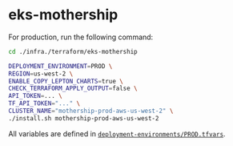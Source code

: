 # eks-mothership

For production, run the following command:

```bash
cd ./infra./terraform/eks-mothership

DEPLOYMENT_ENVIRONMENT=PROD \
REGION=us-west-2 \
ENABLE_COPY_LEPTON_CHARTS=true \
CHECK_TERRAFORM_APPLY_OUTPUT=false \
API_TOKEN=... \
TF_API_TOKEN="..." \
CLUSTER_NAME="mothership-prod-aws-us-west-2" \
./install.sh mothership-prod-aws-us-west-2
```

All variables are defined in [`deployment-environments/PROD.tfvars`](./deployment-environments/PROD.tfvars).
